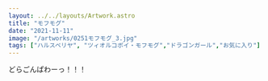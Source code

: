 ```yaml
---
layout: ../../layouts/Artwork.astro
title: "モフモグ"
date: "2021-11-11"
image: "/artworks/0251モフモグ_3.jpg"
tags: ["ハルスベリヤ", "ツィオルコボイ・モフモグ","ドラゴンガール","お気に入り"]
---
```



どらごんぱわーっ！！！